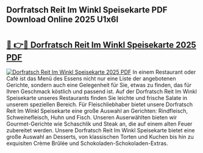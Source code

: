 ## Dorfratsch Reit Im Winkl Speisekarte PDF Download Online 2025 U1x6l

# <h2><a href="http://gc8adm.nevu.top/?p=Dorfratsch+Reit+Im+Winkl+Speisekarte">🔗 👉🔴 Dorfratsch Reit Im Winkl Speisekarte 2025 PDF</a></h2>

[![Dorfratsch Reit Im Winkl Speisekarte 2025 PDF](https://i.imgur.com/dBaPXMq.png)](http://gc8adm.nevu.top/?p=Dorfratsch+Reit+Im+Winkl+Speisekarte)
In einem Restaurant oder Café ist das Menü des Essens nicht nur eine Liste der angebotenen Gerichte, sondern auch eine Gelegenheit für Sie, etwas zu finden, das für Ihren Geschmack köstlich und passend ist. Auf der Dorfratsch Reit Im Winkl Speisekarte unseres Restaurants finden Sie leichte und frische Salate in unserem speziellen Bereich. Für Fleischliebhaber bietet unsere Dorfratsch Reit Im Winkl Speisekarte eine große Auswahl an Gerichten: Rindfleisch, Schweinefleisch, Huhn und Fisch. Unseren Auserwählten bieten wir Gourmet-Gerichte wie Schaschlik und Steak an, die auf einem alten Feuer zubereitet werden. Unsere Dorfratsch Reit Im Winkl Speisekarte bietet eine große Auswahl an Desserts, von klassischen Torten und Kuchen bis hin zu exquisiten Crème Brûlée und Schokoladen-Schokoladen-Extras.
